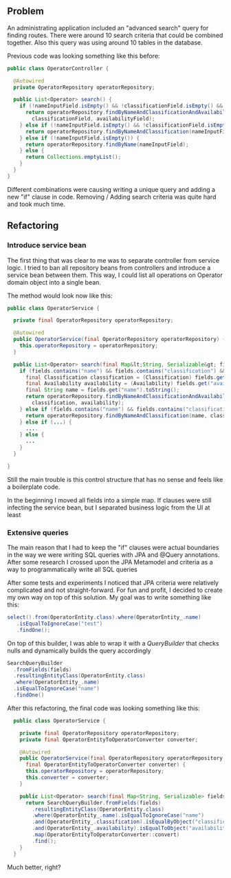 ## Problem

An administrating application included an "advanced search" query for finding routes.
There were around 10 search criteria that could be combined together.
Also this query was using around 10 tables in the database.

Previous code was looking something like this before:

```java
public class OperatorController {

  @Autowired
  private OperatorRepository operatorRepository;

  public List<Operator> search() {
    if (!nameInputField.isEmpty() && !classificationField.isEmpty() && !availabilityField.isEmpty()) {
      return operatorRepository.findByNameAndClassificationAndAvailability(nameInputField,
	    classificationField, availabilityField);
	} else if (!nameInputField.isEmpty() && !classificationField.isEmpty()) {
      return operatorRepository.findByNameAndClassification(nameInputField, classificationField);
    } else if (!nameInputField.isEmpty()) {
      return operatorRepository.findByName(nameInputField);
    } else {
      return Collections.emptyList();
    }
  }
}
```

Different combinations were causing writing a unique query and adding a new "if"
clause in code. Removing / Adding search criteria was quite hard and took much
time.

## Refactoring

### Introduce service bean

The first thing that was clear to me was to separate controller from service logic.
I tried to ban all repository beans from controllers and introduce a service bean
between them. This way, I could list all operations on Operator domain object into
a single bean.

The method would look now like this:

```java
public class OperatorService {

  private final OperatorRepository operatorRepository;

  @Autowired
  public OperatorService(final OperatorRepository operatorRepository) {
    this.operatorRepository = operatorRepository;
  }

  public List<Operator> search(final Map&lt;String, Serializable&gt; fields) {
    if (fields.contains("name") && fields.contains("classification") && fields.contains("availability")) {
      final Classification classification = (Classification) fields.get("classification");
      final Availability availability = (Availability) fields.get("availability");
      final String name = fields.get("name").toString();
      return operatorRepository.findByNameAndClassificationAndAvailability(name,
        classification, availability);
    } else if (fields.contains("name") && fields.contains("classification")) {
      return operatorRepository.findByNameAndClassification(name, classification);
    } else if (...) {
      ....
    } else {
      ...
    }
  }

}

```

Still the main trouble is this control structure that has no sense and feels
like a boilerplate code.

In the beginning I moved all fields into a simple map. If clauses were still
infecting the service bean, but I separated business logic from the UI at least

### Extensive queries

The main reason that I had to keep the "if" clauses were actual boundaries in the way
we were writing SQL queries with JPA and @Query annotations. After some research I
crossed upon the JPA Metamodel and criteria as a way to programmatically write
all SQL queries

After some tests and experiments I noticed that JPA criteria were relatively complicated
and not straight-forward. For fun and profit, I decided to create my own way on top of
this solution. My goal was to write something like this:

```java
select().from(OperatorEntity.class).where(OperatorEntity_.name)
   .isEqualToIgnoreCase("test")
   .findOne();
```

On top of this builder, I was able to wrap it with a <i>QueryBuilder</i> that checks nulls
and dynamically builds the query accordingly

```java
SearchQueryBuilder
  .fromFields(fields)
  .resultingEntityClass(OperatorEntity.class)
  .where(OperatorEntity_.name)
  .isEqualToIgnoreCase("name")
  .findOne()
```

After this refactoring, the final code was looking something like this:

```java
  public class OperatorService {

    private final OperatorRepository operatorRepository;
    private final OperatorEntityToOperatorConverter converter;

    @Autowired
    public OperatorService(final OperatorRepository operatorRepository,
      final OperatorEntityToOperatorConverter converter) {
      this.operatorRepository = operatorRepository;
      this.converter = converter;
    }

    public List<Operator> search(final Map<String, Serializable> fields) {
      return SearchQueryBuilder.fromFields(fields)
        .resultingEntityClass(OperatorEntity.class)
        .where(OperatorEntity_.name).isEqualToIgnoreCase("name")
        .and(OperatorEntity_.classification).isEqualByObject("classification")
        .and(OperatorEntity_.availability).isEqualToObject("availability")
        .map(OperatorEntityToOperatorConverter::convert)
        .find();
    }
  }

```

Much better, right?